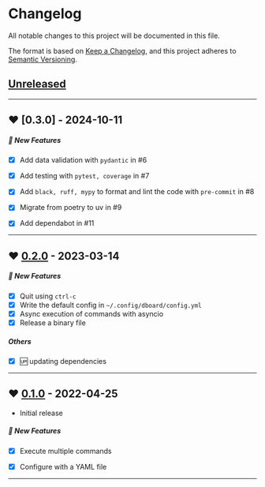 # Changelog

All notable changes to this project will be documented in this file.

The format is based on [Keep a Changelog](https://keepachangelog.com/en/1.0.0/),
and this project adheres to [Semantic Versioning](https://semver.org/spec/v2.0.0.html).


## [Unreleased]


--------------------------------------------------------------------------------

## ❤️ [0.3.0] - 2024-10-11

##### 🚀 New Features
* [x] Add data validation with `pydantic` in #6
* [x] Add testing with `pytest, coverage` in #7
* [x] Add `black, ruff, mypy` to format and lint the code with `pre-commit` in #8
* [x] Migrate from poetry to uv in #9
* [x] Add dependabot in #11


--------------------------------------------------------------------------------

## ❤️ [0.2.0] - 2023-03-14

##### 🚀 New Features
* [x] Quit using `ctrl-c`
* [x] Write the default config in `~/.config/dboard/config.yml`
* [x] Async execution of commands with asyncio
* [x] Release a binary file

##### Others
* [x] 🆙 updating dependencies


--------------------------------------------------------------------------------

## ❤️ [0.1.0] - 2022-04-25

- Initial release

##### 🚀 New Features
* [x] Execute multiple commands
* [x] Configure with a YAML file


--------------------------------------------------------------------------------

[Unreleased]: https://github.com/marcelofpfelix/dboard/compare/v0.3.0...HEAD
[0.2.0]: https://github.com/marcelofpfelix/dboard/releases/tag/v0.3.0
[0.2.0]: https://github.com/marcelofpfelix/dboard/releases/tag/v0.2.0
[0.1.0]: https://github.com/marcelofpfelix/dboard/releases/tag/v0.1.0
